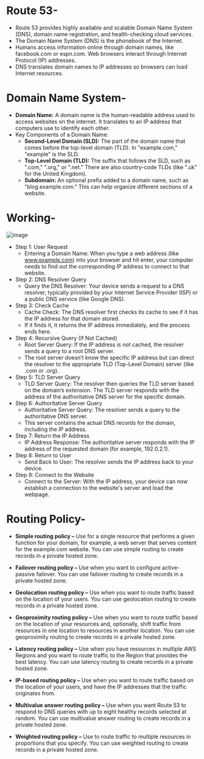 # Route 53-
- Route 53 provides highly available and scalable Domain Name System (DNS), domain name registration, and health-checking cloud services.
- The Domain Name System (DNS) is the phonebook of the Internet.
- Humans access information online through domain names, like facebook.com or espn.com. Web browsers interact through Internet Protocol (IP) addresses.
- DNS translates domain names to IP addresses so browsers can load Internet resources.

# Domain Name System-
- **Domain Name:** A domain name is the human-readable address used to access websites on the internet. It translates to an IP address that computers use to identify each other.
- Key Components of a Domain Name:
  - **Second-Level Domain (SLD):** The part of the domain name that comes before the top-level     domain (TLD). In "example.com," "example" is the SLD.
  - **Top-Level Domain (TLD):** The suffix that follows the SLD, such as ".com," ".org," or ".net." There are also country-code TLDs (like ".uk" for the United Kingdom).
  - **Subdomain:** An optional prefix added to a domain name, such as "blog.example.com." This can help organize different sections of a website.


# Working-

![image](https://github.com/user-attachments/assets/cd551155-e835-4993-98c6-e96b4dd1c956)

- Step 1: User Request
  - Entering a Domain Name: When you type a web address (like www.example.com) into your browser   and hit enter, your computer needs to find out the corresponding IP address to connect to that website.
- Step 2: DNS Resolver Query
  - Query the DNS Resolver: Your device sends a request to a DNS resolver, typically provided by your Internet Service Provider (ISP) or a public DNS service (like Google DNS).
- Step 3: Check Cache
  - Cache Check: The DNS resolver first checks its cache to see if it has the IP address for that domain stored.
  - If it finds it, it returns the IP address immediately, and the process ends here.
- Step 4: Recursive Query (If Not Cached)
  - Root Server Query: If the IP address is not cached, the resolver sends a query to a root DNS server.
  - The root server doesn’t know the specific IP address but can direct the resolver to the appropriate TLD (Top-Level Domain) server (like .com or .org).
- Step 5: TLD Server Query
  - TLD Server Query: The resolver then queries the TLD server based on the domain’s extension. The TLD server responds with the address of the authoritative DNS server for the specific domain.
- Step 6: Authoritative Server Query
  - Authoritative Server Query: The resolver sends a query to the authoritative DNS server.
  - This server contains the actual DNS records for the domain, including the IP address.
- Step 7: Return the IP Address
  - IP Address Response: The authoritative server responds with the IP address of the requested domain (for example, 192.0.2.1).
- Step 8: Return to User
  - Send Back to User: The resolver sends the IP address back to your device.
- Step 9: Connect to the Website
  - Connect to the Server: With the IP address, your device can now establish a connection to the website's server and load the webpage.
 
# Routing Policy-
- **Simple routing policy –** Use for a single resource that performs a given function for your domain, for example, a web server that serves content for the example.com website. You can use simple routing to create records in a private hosted zone.

- **Failover routing policy –** Use when you want to configure active-passive failover. You can use failover routing to create records in a private hosted zone.

- **Geolocation routing policy –** Use when you want to route traffic based on the location of your users. You can use geolocation routing to create records in a private hosted zone.

- **Geoproximity routing policy –** Use when you want to route traffic based on the location of your resources and, optionally, shift traffic from resources in one location to resources in another location. You can use geoproximity routing to create records in a private hosted zone.

- **Latency routing policy –** Use when you have resources in multiple AWS Regions and you want to route traffic to the Region that provides the best latency. You can use latency routing to create records in a private hosted zone.

- **IP-based routing policy –** Use when you want to route traffic based on the location of your users, and have the IP addresses that the traffic originates from.

- **Multivalue answer routing policy –** Use when you want Route 53 to respond to DNS queries with up to eight healthy records selected at random. You can use multivalue answer routing to create records in a private hosted zone.

- **Weighted routing policy –** Use to route traffic to multiple resources in proportions that you specify. You can use weighted routing to create records in a private hosted zone.
